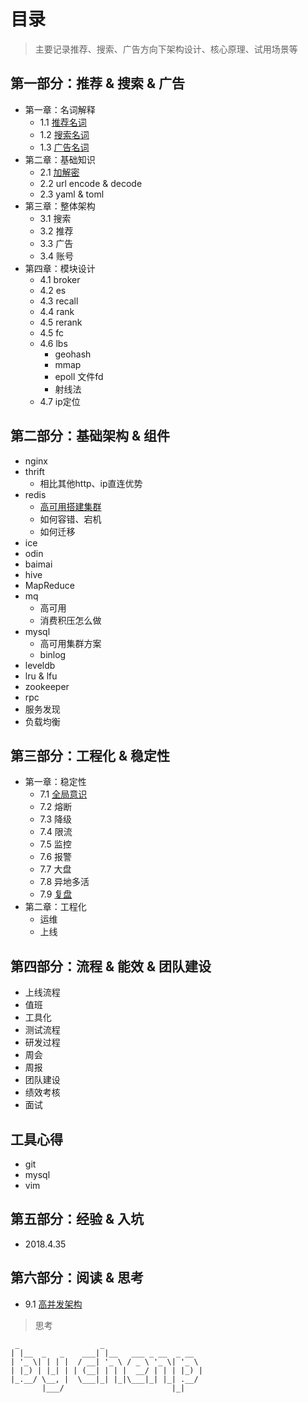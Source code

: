 # 目录
> 主要记录推荐、搜索、广告方向下架构设计、核心原理、试用场景等

## 第一部分：推荐 & 搜索 & 广告
  - 第一章：名词解释
    - 1.1 [推荐名词](docs/1.1.md)
    - 1.2 [搜索名词](docs/1.2.md)
    - 1.3 [广告名词](docs/1.3.md)
  - 第二章：基础知识
    - 2.1 [加解密](docs/2.1.md)
    - 2.2 url encode & decode
    - 2.3 yaml & toml 
  - 第三章：整体架构
    - 3.1 搜索
    - 3.2 推荐
    - 3.3 广告
    - 3.4 账号
  - 第四章：模块设计
    - 4.1 broker
    - 4.2 es
    - 4.3 recall
    - 4.4 rank
    - 4.5 rerank
    - 4.5 fc
    - 4.6 lbs
      - geohash
      - mmap
      - epoll 文件fd
      - 射线法
    - 4.7 ip定位
    
## 第二部分：基础架构 & 组件
  - nginx
  - thrift
    - 相比其他http、ip直连优势
  - redis
    - [高可用搭建集群](https://mp.weixin.qq.com/s/Z-PyNgiqYrm0ZYg0r6MVeQ)
    - 如何容错、宕机
    - 如何迁移
  - ice
  - odin
  - baimai
  - hive
  - MapReduce
  - mq 
    - 高可用
    - 消费积压怎么做
  - mysql
    - 高可用集群方案
    - binlog
  - leveldb
  - lru & lfu
  - zookeeper
  - rpc
  - 服务发现
  - 负载均衡
  
## 第三部分：工程化 & 稳定性
  - 第一章：稳定性
    - 7.1 [全局意识](http://naotu.baidu.com/file/bb3cefe050e5e894c2dfaa699267aae7)
    - 7.2 熔断
    - 7.3 降级
    - 7.4 限流
    - 7.5 监控
    - 7.6 报警
    - 7.7 大盘
    - 7.8 异地多活
    - 7.9 [复盘](docs/7.9.md)
  - 第二章：工程化
    - 运维
    - 上线
    
## 第四部分：流程 & 能效 & 团队建设
  - 上线流程
  - 值班
  - 工具化
  - 测试流程
  - 研发过程
  - 周会
  - 周报
  - 团队建设
  - 绩效考核
  - 面试

## 工具心得
  - git
  - mysql
  - vim
  
## 第五部分：经验 & 入坑
  - 2018.4.35

## 第六部分：阅读 & 思考
  - 9.1 [高并发架构](docs/9.1.md)
  > 思考

```
 _                  _                      
| |__  _   _    ___| |__   ___ _ __  _ __  
| '_ \| | | |  / __| '_ \ / _ \ '_ \| '_ \ 
| |_) | |_| | | (__| | | |  __/ | | | |_) |
|_.__/ \__, |  \___|_| |_|\___|_| |_| .__/ 
       |___/                        |_|    
```
